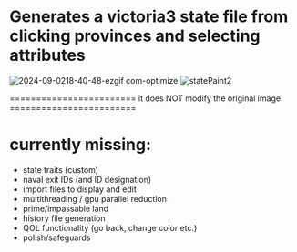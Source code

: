 # Generates a victoria3 state file from clicking provinces and selecting attributes

![2024-09-0218-40-48-ezgif com-optimize](https://github.com/user-attachments/assets/aa0be691-ce1f-4946-9157-2148f69e72c7)
![statePaint2](https://github.com/user-attachments/assets/3d70daa9-faf8-4c4e-aaa1-fd034b0a01df)

======================== it does NOT modify the original image ========================

# currently missing:
- state traits (custom)
- naval exit IDs (and ID designation)
- import files to display and edit
- multithreading / gpu parallel reduction
- prime/impassable land
- history file generation
- QOL functionality (go back, change color etc.)
- polish/safeguards
